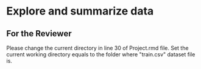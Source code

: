 Explore and summarize data
==============

For the Reviewer
--------------

Please change the current directory in line 30 of Project.rmd file. 
Set the current working directory equals to the folder where "train.csv" dataset file is.

